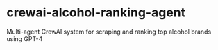 # crewai-alcohol-ranking-agent
Multi-agent CrewAI system for scraping and ranking top alcohol brands using GPT-4
